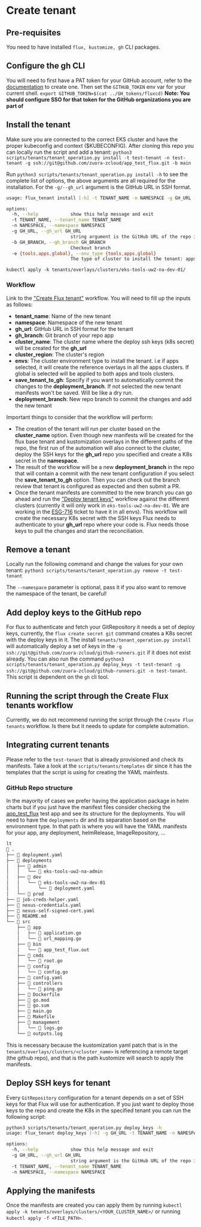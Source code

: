 # Create tenant

## Pre-requisites

You need to have installed `flux, kustomize, gh` CLI packages.

## Configure the gh CLI

You will need to first have a PAT token for your GitHub account, refer to the [documentation](https://docs.github.com/en/enterprise-server@3.4/authentication/keeping-your-account-and-data-secure/creating-a-personal-access-token#creating-a-personal-access-token) to create one. Then set the `GITHUB_TOKEN` env var for your current shell.
`export GITHUB_TOKEN=$(cat ../GH_tokens/fluxcd)`
**Note: You should configure SSO for that token for the GitHub organizations you are part of**

## Install the tenant

Make sure you are connected to the correct EKS cluster and have the proper kubeconfig and context ($KUBECONFIG). After cloning this repo you can locally run the script and add a tenant:
`python3 scripts/tenants/tenant_operation.py install -t test-tenant -n test-tenant -g ssh://git@github.com/zuora-zcloud/app_test_flux.git -b main`

Run `python3 scripts/tenants/tenant_operation.py install -h` to see the complete list of options, the above arguments are all required for the installation. For the `-g/--gh_url` argument is the GitHub URL in SSH format.

```bash
usage: flux_tenant install [-h] -t TENANT_NAME -n NAMESPACE -g GH_URL -b GH_BRANCH [-e {tools,apps,global}]

options:
  -h, --help            show this help message and exit
  -t TENANT_NAME, --tenant_name TENANT_NAME
  -n NAMESPACE, --namespace NAMESPACE
  -g GH_URL, --gh_url GH_URL
                        string argument is the GitHub URL of the repo in SSH format
  -b GH_BRANCH, --gh_branch GH_BRANCH
                        Checkout branch
  -e {tools,apps,global}, --env_type {tools,apps,global}
                        The type of cluster to install the tenant: apps, tools or global that is the default
```

`kubectl apply -k tenants/overlays/clusters/eks-tools-uw2-na-dev-01/`

### Workflow

Link to the ["Create Flux tenant"](https://github.com/zuora-zcloud-admin/kubernetes-fleet/actions/workflows/create-tenant.yaml) workflow. You will need to fill up the inputs as follows:

* **tenant_name**: Name of the new tenant
* **namespace**: Namespace of the new tenant
* **gh_url**: GitHub URL in SSH format for the tenant
* **gh_branch**: Git branch of your repo app
* **cluster_name**: The cluster name where the deploy ssh keys (k8s secret) will be created for the **gh_url**
* **cluster_region**: The cluster's region
* **envs**: The cluster environment type to install the tenant. i.e if apps selected, it
  will create the reference overlays in all the apps clusters. If global is selected will be applied to both apps and tools clusters.
* **save_tenant_to_gh**: Specify if you want to automatically commit the changes to the **deployment_branch**. If not selected the new tenant manifests won't be saved. Will be like a dry run.
* **deployment_branch**: New repo branch to commit the changes and add the new tenant

Important things to consider that the workflow will perform:

* The creation of the tenant will run per cluster based on the **cluster_name** option. Even though new manifests will be created for the flux base tenant and kustomization overlays in the different paths of the repo, the first run of the automation will also connect to the cluster, deploy the SSH keys for the **gh_url** repo you specified and create a K8s secret in the **namespace**.
* The result of the workflow will be a new **deployment_branch** in the repo that will contain a commit with the new tenant configuration if you select the **save_tenant_to_gh** option. Then you can check out the branch review that tenant is configured as expected and then submit a PR.
* Once the tenant manifests are committed to the new branch you can go ahead and run the ["Deploy tenant keys"](https://github.com/zuora-zcloud-admin/kubernetes-fleet/actions/workflows/deploy-tenant-keys.yaml) workflow against the different clusters (currently it will only work in `eks-tools-uw2-na-dev-01`. We are working in the [ESG-716](https://zuora.atlassian.net/browse/ESG-716) ticket to have it in all envs). This workflow will create the necessary K8s secret with the SSH keys Flux needs to authenticate to your **gh_url** repo where your code is. Flux needs those keys to pull the changes and start the reconciliation.

## Remove a tenant

Locally run the following command and change the values for your own tenant:
`python3 scripts/tenants/tenant_operation.py remove -t test-tenant`

The `--namespace` parameter is optional, pass it if you also want to remove the namespace of the tenant, be careful!

## Add deploy keys to the GitHub repo

For flux to authenticate and fetch your GitRepository it needs a set of deploy keys, currently, the `flux create secret git` command creates a K8s secret with the deploy keys in it. The install `tenants/tenant_operation.py install` will automatically deploy a set of keys in the `-g ssh://git@github.com/zuora-zcloud/github-runners.git` if it does not exist already. You can also run the command
`python3 scripts/tenants/tenant_operation.py deploy_keys -t test-tenant -g ssh://git@github.com/zuora-zcloud/github-runners.git -n test-tenant`. This script is dependent on the `gh` cli tool.

## Running the script through the Create Flux tenants workflow

Currently, we do not recommend running the script through the `Create Flux tenants` workflow. Is there but it needs to update for complete automation.

## Integrating current tenants

Please refer to the `test-tenant` that is already provisioned and check its manifests. Take a look at the `scripts/tenants/templates` dir since it has the templates that the script is using for creating the YAML mainfests.

### GitHub Repo structure

In the mayority of cases we prefer having the application package in helm charts but if you just have the manifest files consider checking the [app\_test\_flux](https://github.com/zuora-zcloud/app_test_flux) test app and see its structure for the deployments. You will need to have the `deployments` dir and its separation based on the environment type. In that path is where you will have the YAML manifests for your app, any deployment, helmRelease, ImageRepository, ...

```bash
lt
 .
├──  deployment.yaml
├──  deployments
│   ├──  admin
│   │   └──  eks-tools-uw2-na-admin
│   ├──  dev
│   │   └──  eks-tools-uw2-na-dev-01
│   │       └──  deployment.yaml
│   └──  prod
├──  job-creds-helper.yaml
├──  nexus-credentials.yaml
├──  nexus-self-signed-cert.yaml
├──  README.md
└──  src
    ├──  app
    │   ├──  application.go
    │   └──  url_mapping.go
    ├──  bin
    │   └──  app_test_flux.out
    ├──  cmds
    │   └──  root.go
    ├──  config
    │   └──  config.go
    ├──  config.yaml
    ├──  controllers
    │   └──  ping.go
    ├──  Dockerfile
    ├──  go.mod
    ├──  go.sum
    ├──  main.go
    ├──  Makefile
    ├──  management
    │   └──  logs.go
    └──  outputs.log
```

This is necessary because the kustomization yaml patch that is in the `tenants/overlays/clusters/<cluster_name>` is referencing a remote target (the github repo), and that is the path kustomize will search to apply the manifests.

## Deploy SSH keys for tenant

Every `GitRepository` configuration for a tenant depends on a set of SSH keys for  that Flux will use for authentication. If you just want to deploy those keys to the repo and create the K8s in the specified tenant you can run the following script:

```sh
python3 scripts/tenants/tenant_operation.py deploy_keys -h
usage: flux_tenant deploy_keys [-h] -g GH_URL -t TENANT_NAME -n NAMESPACE

options:
  -h, --help            show this help message and exit
  -g GH_URL, --gh_url GH_URL
                        string argument is the GitHub URL of the repo in SSH format
  -t TENANT_NAME, --tenant_name TENANT_NAME
  -n NAMESPACE, --namespace NAMESPACE
```

## Applying the manifests

Once the manifests are created you can apply them by running `kubectl apply -k tenants/overlays/clusters/<YOUR_CLUSTER_NAME>/` or running `kubectl apply -f <FILE_PATH>`.
